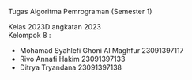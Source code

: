 Tugas Algoritma Pemrograman (Semester 1)

Kelas 2023D angkatan 2023
<br>Kelompok 8 :
- Mohamad Syahlefi Ghoni Al Maghfur    23091397117
- Rivo Annafi Hakim                    23091397133
- Ditrya Tryandana                     23091397138
